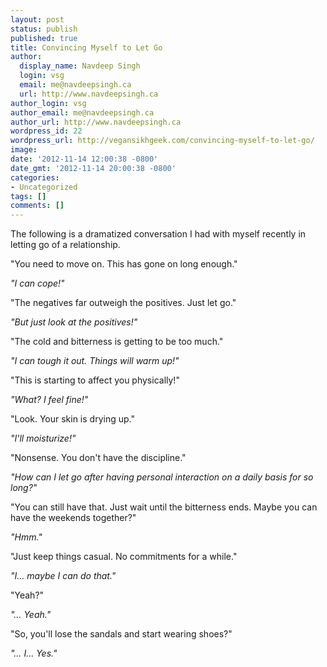 ```yaml
---
layout: post
status: publish
published: true
title: Convincing Myself to Let Go
author:
  display_name: Navdeep Singh
  login: vsg
  email: me@navdeepsingh.ca
  url: http://www.navdeepsingh.ca
author_login: vsg
author_email: me@navdeepsingh.ca
author_url: http://www.navdeepsingh.ca
wordpress_id: 22
wordpress_url: http://vegansikhgeek.com/convincing-myself-to-let-go/
image: 
date: '2012-11-14 12:00:38 -0800'
date_gmt: '2012-11-14 20:00:38 -0800'
categories:
- Uncategorized
tags: []
comments: []
---
```

<p>The following is a dramatized conversation I had with myself recently in letting go of a relationship.</p>
<p>"You need to move on. This has gone on long enough."</p>
<p><em>"I can cope!"</em></p>
<p>"The negatives far outweigh the positives. Just let go."</p>
<p><em>"But just look at the positives!"</em></p>
<p>"The cold and bitterness is getting to be too much."</p>
<p><em>"I can tough it out. Things will warm up!"</em></p>
<p>"This is starting to affect you physically!"</p>
<p><em>"What? I feel fine!"</em></p>
<p>"Look. Your skin is drying up."</p>
<p><em>"I'll moisturize!"</em></p>
<p>"Nonsense. You don't have the discipline."</p>
<p><em>"How can I let go after having personal interaction on a daily basis for so long?"</em></p>
<p>"You can still have that. Just wait until the bitterness ends. Maybe you can have the weekends together?"</p>
<p><em>"Hmm."</em></p>
<p>"Just keep things casual. No commitments for a while."</p>
<p><em>"I… maybe I can do that."</em></p>
<p>"Yeah?"</p>
<p><em>"… Yeah."</em></p>
<p>"So, you'll lose the sandals and start wearing shoes?"</p>
<p><em>"… I… Yes."</em></p>
